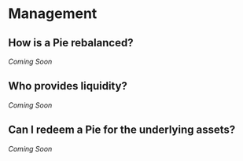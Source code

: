 # Management

## How is a Pie rebalanced?

_Coming Soon_

## Who provides liquidity?

_Coming Soon_

## Can I redeem a Pie for the underlying assets?

_Coming Soon_

